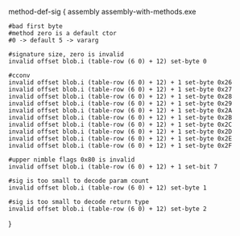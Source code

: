 method-def-sig {
	assembly assembly-with-methods.exe

	#bad first byte
	#method zero is a default ctor
	#0 -> default 5 -> vararg

	#signature size, zero is invalid
	invalid offset blob.i (table-row (6 0) + 12) set-byte 0

	#cconv
	invalid offset blob.i (table-row (6 0) + 12) + 1 set-byte 0x26
	invalid offset blob.i (table-row (6 0) + 12) + 1 set-byte 0x27
	invalid offset blob.i (table-row (6 0) + 12) + 1 set-byte 0x28
	invalid offset blob.i (table-row (6 0) + 12) + 1 set-byte 0x29
	invalid offset blob.i (table-row (6 0) + 12) + 1 set-byte 0x2A
	invalid offset blob.i (table-row (6 0) + 12) + 1 set-byte 0x2B
	invalid offset blob.i (table-row (6 0) + 12) + 1 set-byte 0x2C
	invalid offset blob.i (table-row (6 0) + 12) + 1 set-byte 0x2D
	invalid offset blob.i (table-row (6 0) + 12) + 1 set-byte 0x2E
	invalid offset blob.i (table-row (6 0) + 12) + 1 set-byte 0x2F

	#upper nimble flags 0x80 is invalid	
	invalid offset blob.i (table-row (6 0) + 12) + 1 set-bit 7

	#sig is too small to decode param count
	invalid offset blob.i (table-row (6 0) + 12) set-byte 1

	#sig is too small to decode return type
	invalid offset blob.i (table-row (6 0) + 12) set-byte 2
}